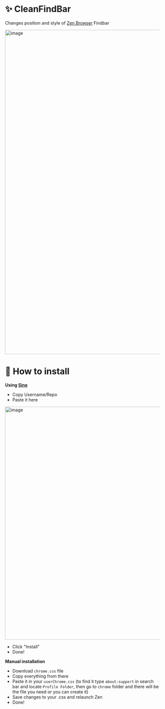 # ✨ CleanFindBar
Changes position and style of [Zen Browser](https://zen-browser.app/) Findbar

<img width="1920" height="1056" alt="image" src="https://github.com/user-attachments/assets/264459b7-5e8b-41d4-bb40-74ccceeb8131" />


<h1> 📃 How to install </h1>

__Using [Sine](https://github.com/CosmoCreeper/Sine)__

* Copy Username/Repo
* Paste it here 
 <img width="866" height="759" alt="image" src="https://github.com/user-attachments/assets/f8268b71-92ed-4abc-a92c-f8ee255667e1" /> 

* Click "Install"
* Done!


__Manual installation__ 

* Download ```chrome.css``` file
* Copy everything from there
* Paste it in your ```userChrome.css```
  (to find it type ```about:support``` in search bar and locate ```Profile Folder```, then go to ```chrome``` folder and there will be the file you need or you can create it)
* Save changes to your .css and relaunch Zen
* Done!
